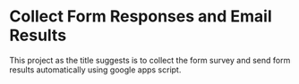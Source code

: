 # Collect Form Responses and Email Results

This project as the title suggests is to collect the form survey and send form results automatically using google apps script.
